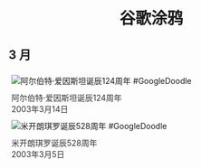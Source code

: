 
<h1 align="center"> 谷歌涂鸦 </h1>




## 3 月

<div class="image">


<img src="https:https://lh3.googleusercontent.com/dB7iirJ3ncQaVMBGE2YX-WCeoAVIChb6NAzoFcKCFChMsrixJvD7ZRbvcaC-ceXEzXYaoH4K5vaoRDsUyBHFkpIDPnsn3bnzovbvi0a2Gg=s660" alt="阿尔伯特·爱因斯坦诞辰124周年 #GoogleDoodle" style="margin: 5px"/>
<div class="info" style="font-size: 14px; color:#333333; margin:5px"><div class="title">阿尔伯特·爱因斯坦诞辰124周年</div><div class="date">2003年3月14日</div></div>

<img src="https:https://lh3.googleusercontent.com/Qvco3TJbMsmkGgjYBzUNA-dDGImasmUGl6vqA8ozoRIsmVQ4ylRnXro0KwdZh_KNGdJNiSu88terUPrVftOBgDX-Yyk7p6lweL5nySsI=s660" alt="米开朗琪罗诞辰528周年 #GoogleDoodle" style="margin: 5px"/>
<div class="info" style="font-size: 14px; color:#333333; margin:5px"><div class="title">米开朗琪罗诞辰528周年</div><div class="date">2003年3月5日</div></div>

</div>








